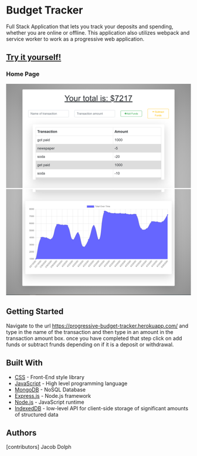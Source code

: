 # Budget Tracker

Full Stack Application that lets you track your deposits and spending, whether you are online or offline.
This application also utilizes webpack and service worker to work as a progressive web application.

## [Try it yourself!](https://progressive-budget-tracker.herokuapp.com/)

### Home Page

![image](./public/assets/images/homepageOne.png)
![image](./public/assets/images/homepageTwo.png)



## Getting Started

Navigate to the url  https://progressive-budget-tracker.herokuapp.com/ and type in the name of the transaction and then type in an amount in the transaction amount box. once you have completed that step click on add funds or subtract frunds depending on if it is a deposit or withdrawal.

## Built With

* [CSS](https://developer.mozilla.org/en-US/docs/Web/CSS) - Front-End style library
* [JavaScript](https://developer.mozilla.org/en-US/docs/Web/javascript) - High level programming language
* [MongoDB](https://www.mongodb.com/) - NoSQL Database
* [Express.js](https://expressjs.com/) - Node.js framework 
* [Node.js](https://nodejs.org/en/) - JavaScript runtime
* [IndexedDB](https://developer.mozilla.org/en-US/docs/Web/API/IndexedDB_API) - low-level API for client-side storage of significant amounts of structured data

## Authors
[contributors] Jacob Dolph 

